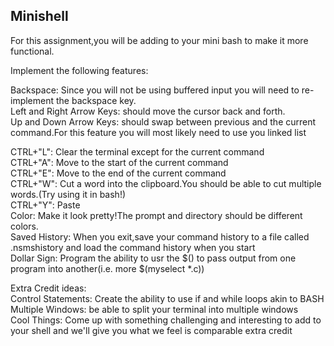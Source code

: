 Minishell
--------
For this assignment,you will be adding to your mini bash to make it more functional.  

Implement the following features:  
  

Backspace: Since you will not be using buffered input you will need to re-implement the backspace key.  
Left and Right Arrow Keys: should move the cursor back and forth.  
Up and Down Arrow Keys: should swap between previous and the current command.For this feature you will most likely need to use you linked list  
  
CTRL+"L": Clear the terminal except for the current command  
CTRL+"A": Move to the start of the current command  
CTRL+"E": Move to the end of the current command  
CTRL+"W": Cut a word into the clipboard.You should be able to cut multiple words.(Try using it in bash!)  
CTRL+"Y": Paste  
Color: Make it look pretty!The prompt and directory should be different colors.  
Saved History: When you exit,save your command history to a file called .nsmshistory and load the command history when you start  
Dollar Sign: Program the ability to usr the $() to pass output from one program into another(i.e. more $(myselect *.c))  
  
Extra Credit ideas:  
Control Statements: Create the ability to use if and while loops akin to BASH  
Multiple Windows: be able to split your terminal into multiple windows  
Cool Things: Come up with something challenging and interesting to add to your shell and we'll give you what we feel is comparable extra credit
